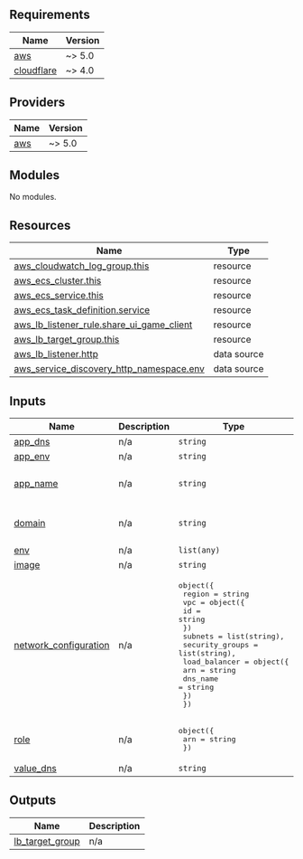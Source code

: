 <!-- BEGIN_TF_DOCS -->
## Requirements

| Name | Version |
|------|---------|
| <a name="requirement_aws"></a> [aws](#requirement\_aws) | ~> 5.0 |
| <a name="requirement_cloudflare"></a> [cloudflare](#requirement\_cloudflare) | ~> 4.0 |

## Providers

| Name | Version |
|------|---------|
| <a name="provider_aws"></a> [aws](#provider\_aws) | ~> 5.0 |

## Modules

No modules.

## Resources

| Name | Type |
|------|------|
| [aws_cloudwatch_log_group.this](https://registry.terraform.io/providers/hashicorp/aws/latest/docs/resources/cloudwatch_log_group) | resource |
| [aws_ecs_cluster.this](https://registry.terraform.io/providers/hashicorp/aws/latest/docs/resources/ecs_cluster) | resource |
| [aws_ecs_service.this](https://registry.terraform.io/providers/hashicorp/aws/latest/docs/resources/ecs_service) | resource |
| [aws_ecs_task_definition.service](https://registry.terraform.io/providers/hashicorp/aws/latest/docs/resources/ecs_task_definition) | resource |
| [aws_lb_listener_rule.share_ui_game_client](https://registry.terraform.io/providers/hashicorp/aws/latest/docs/resources/lb_listener_rule) | resource |
| [aws_lb_target_group.this](https://registry.terraform.io/providers/hashicorp/aws/latest/docs/resources/lb_target_group) | resource |
| [aws_lb_listener.http](https://registry.terraform.io/providers/hashicorp/aws/latest/docs/data-sources/lb_listener) | data source |
| [aws_service_discovery_http_namespace.env](https://registry.terraform.io/providers/hashicorp/aws/latest/docs/data-sources/service_discovery_http_namespace) | data source |

## Inputs

| Name | Description | Type | Default | Required |
|------|-------------|------|---------|:--------:|
| <a name="input_app_dns"></a> [app\_dns](#input\_app\_dns) | n/a | `string` | n/a | yes |
| <a name="input_app_env"></a> [app\_env](#input\_app\_env) | n/a | `string` | n/a | yes |
| <a name="input_app_name"></a> [app\_name](#input\_app\_name) | n/a | `string` | `"share-ui-game-client"` | no |
| <a name="input_domain"></a> [domain](#input\_domain) | n/a | `string` | `"share-ui-game-client"` | no |
| <a name="input_env"></a> [env](#input\_env) | n/a | `list(any)` | n/a | yes |
| <a name="input_image"></a> [image](#input\_image) | n/a | `string` | n/a | yes |
| <a name="input_network_configuration"></a> [network\_configuration](#input\_network\_configuration) | n/a | <pre>object({<br>    region = string<br>    vpc = object({<br>      id = string<br>    })<br>    subnets         = list(string),<br>    security_groups = list(string),<br>    load_balancer = object({<br>      arn      = string<br>      dns_name = string<br>    })<br>  })</pre> | n/a | yes |
| <a name="input_role"></a> [role](#input\_role) | n/a | <pre>object({<br>    arn = string<br>  })</pre> | n/a | yes |
| <a name="input_value_dns"></a> [value\_dns](#input\_value\_dns) | n/a | `string` | n/a | yes |

## Outputs

| Name | Description |
|------|-------------|
| <a name="output_lb_target_group"></a> [lb\_target\_group](#output\_lb\_target\_group) | n/a |
<!-- END_TF_DOCS -->